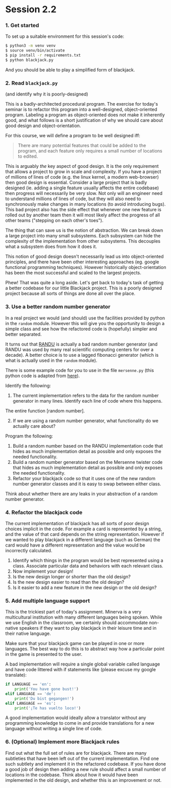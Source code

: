 # Session 2.2

### 1. Get started
To set up a suitable environment for this session's code:
```bash
$ python3 -m venv venv
$ source venv/bin/activate
$ pip install -r requirements.txt
$ python blackjack.py
```
And you should be able to play a simplified form of blackjack.

### 2. Read `blackjack.py`
(and identify why it is poorly-designed)

This is a badly-architected procedural program. The exercise for today's seminar is to refactor this program into a well-designed, object-oriented program.  Labeling a program as object-oriented does not make it inherently good, and what follows is a short justification of why we should care about good design and object-orientation.

For this course, we will define a program to be well designed iff:
>There are many potential features that could be added to the program, and each feature only requires a small number of locations to edited.

This is arguably *the* key aspect of good design.  It is the only requirement that allows a project to grow in scale and complexity.  If you have a project of millions of lines of code (e.g. the linux kernel, a modern web-browser) then good design is essential.  Consider a large project that is badly designed (ie. adding a single feature usually affects the entire codebase) then progress will necessarily be very slow.  Not only will an engineer need to understand millions of lines of code, but they will also need to synchronously make changes in many locations (to avoid introducing bugs).  This bad project also has the side effect that whenever one new feature is rolled out by another team then it will most likely affect the progress of all other teams ("stepping on each other's toes").

The thing that can save us is the notion of abstraction.  We can break down a large project into many small subsystems.  Each subsystem can hide the complexity of the implementation from other subsystems. This decouples what a subsystem does from how it does it.  

This notion of good design doesn't necessarily lead us into object-oriented principles, and there have been other interesting approaches (eg. google functional programming techniques).  However historically object-orientation has been the most successful and scaled to the largest projects.

Phew! That was quite a long aside.  Let's get back to today's task of getting a better codebase for our little Blackjack project.  This is a poorly designed project because all sorts of things are done all over the place.

### 3. Use a better random number generator

In a real project we would (and should) use the facilities provided by python in the `random` module. However this will give you the opportunity to design a simple class and see how the refactored code is (hopefully) simpler and better separated.

It turns out that [RANDU](https://en.wikipedia.org/wiki/RANDU) is actually a bad random number generator (and RANDU was used by many real scientific computing centers for over a decade).  A better choice is to use a lagged fibonacci generator (which is what is actually used in the `random` module).

There is some example code for you to use in the file `mersenne.py` (this python code is adapted from
[here](http://code.activestate.com/recipes/578056-mersenne-twister/)).

Identify the following:
1. The current implementation refers to the data for the random number generator in many lines.  Identify each line of code where this happens.

The entire function [random number].

2. If we are using a random number generator, what functionality do we actually care about?

Program the following:
1. Build a random number based on the RANDU implementation code that hides as much implementation detail as possible and only exposes the needed functionality.
2. Build a random number generator based on the Mersenne twister code that hides as much implementation detail as possible and only exposes the needed functionality.
3. Refactor your blackjack code so that it uses one of the new random number generator classes and it is easy to swap between either class.

Think about whether there are any leaks in your abstraction of a random number generator.

### 4. Refactor the blackjack code
The current implementation of blackjack has all sorts of poor design choices implicit in the code.  For example a card is represented by a string, and the value of that card depends on the string representation.  However if we wanted to play blackjack in a different language (such as German) the card would have a different representation and the value would be incorrectly calculated.
1. Identify which things in the program would be best represented using a class.  Associate particular data and behaviors with each relevant class.
2. Now implement your design!
3. Is the new design longer or shorter than the old design?
4. Is the new design easier to read than the old design?
5. Is it easier to add a new feature in the new design or the old design?


### 5. Add multiple language support
This is the trickiest part of today's assignment.  Minerva is a very multicultural institution with many different languages being spoken.  While we use English in the classroom, we certainly should accommodate non-native speakers if they want to play blackjack in their leisure time and in their native language.

Make sure that your blackjack game can be played in one or more languages.  The best way to do this is to abstract way how a particular point in the game is presented to the user.

A bad implementation will require a single global variable called language and have code littered with if statements like (please excuse my google translate):

```python
if LANGUAGE == 'en':
    print('You have gone bust!')
elif LANGUAGE == 'de':
    print('Du bist gegangen!')
elif LANGUAGE == 'es':
    print('¡Te has vuelto loco!')
```

A good implementation would ideally allow a translator without any programming knowledge to come in and provide translations for a new language without writing a single line of code.

### 6. (Optional) Implement more Blackjack rules

Find out what the full set of rules are for blackjack.  There are many subtleties that have been left out of the current implementation.  Find one such subtlety and implement it in the refactored codebase.  If you have done a good job of design then adding a new rule should affect a small number of locations in the codebase.  Think about how it would have been implemented in the old design, and whether this is an improvement or not.
